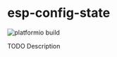 # esp-config-state

![platformio build](https://github.com/mdvorak-iot/esp-config-state/workflows/platformio%20build/badge.svg)

TODO Description

